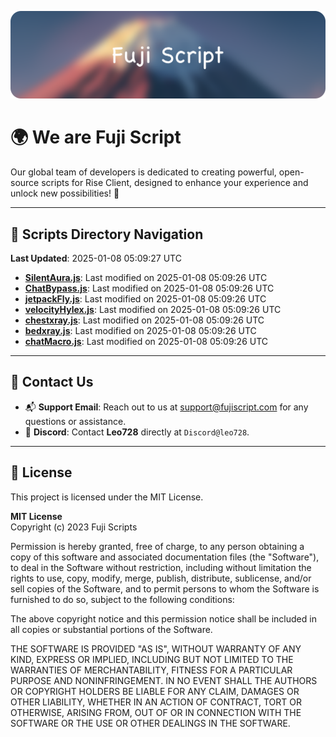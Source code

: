 ![Banner](.github/b.webp)

# 🌍 **We are Fuji Script**

Our global team of developers is dedicated to creating powerful, open-source scripts for Rise Client, designed to enhance your experience and unlock new possibilities! 🌟

---
<!-- SCRIPTS_NAVIGATION_START -->
## 📂 **Scripts Directory Navigation**

**Last Updated**: 2025-01-08 05:09:27 UTC

- **[SilentAura.js](scripts/SilentAura.js)**: Last modified on 2025-01-08 05:09:26 UTC
- **[ChatBypass.js](scripts/ChatBypass.js)**: Last modified on 2025-01-08 05:09:26 UTC
- **[jetpackFly.js](scripts/jetpackFly.js)**: Last modified on 2025-01-08 05:09:26 UTC
- **[velocityHylex.js](scripts/velocityHylex.js)**: Last modified on 2025-01-08 05:09:26 UTC
- **[chestxray.js](scripts/chestxray.js)**: Last modified on 2025-01-08 05:09:26 UTC
- **[bedxray.js](scripts/bedxray.js)**: Last modified on 2025-01-08 05:09:26 UTC
- **[chatMacro.js](scripts/chatMacro.js)**: Last modified on 2025-01-08 05:09:26 UTC

<!-- SCRIPTS_NAVIGATION_END -->

---

## 💬 **Contact Us**  
- 📬 **Support Email**: Reach out to us at [support@fujiscript.com](mailto:support@fujiscript.com) for any questions or assistance.  
- 💬 **Discord**: Contact **Leo728** directly at `Discord@leo728`.

---

## 📜 **License**

This project is licensed under the MIT License.  

**MIT License**  
Copyright (c) 2023 Fuji Scripts  

Permission is hereby granted, free of charge, to any person obtaining a copy of this software and associated documentation files (the "Software"), to deal in the Software without restriction, including without limitation the rights to use, copy, modify, merge, publish, distribute, sublicense, and/or sell copies of the Software, and to permit persons to whom the Software is furnished to do so, subject to the following conditions:  

The above copyright notice and this permission notice shall be included in all copies or substantial portions of the Software.  

THE SOFTWARE IS PROVIDED "AS IS", WITHOUT WARRANTY OF ANY KIND, EXPRESS OR IMPLIED, INCLUDING BUT NOT LIMITED TO THE WARRANTIES OF MERCHANTABILITY, FITNESS FOR A PARTICULAR PURPOSE AND NONINFRINGEMENT. IN NO EVENT SHALL THE AUTHORS OR COPYRIGHT HOLDERS BE LIABLE FOR ANY CLAIM, DAMAGES OR OTHER LIABILITY, WHETHER IN AN ACTION OF CONTRACT, TORT OR OTHERWISE, ARISING FROM, OUT OF OR IN CONNECTION WITH THE SOFTWARE OR THE USE OR OTHER DEALINGS IN THE SOFTWARE.  
